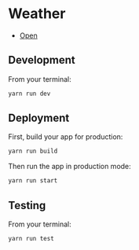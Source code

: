 # Weather

-   [Open](https://weather.calarco.com.ar)

## Development

From your terminal:

```sh
yarn run dev
```

## Deployment

First, build your app for production:

```sh
yarn run build
```

Then run the app in production mode:

```sh
yarn run start
```

## Testing

From your terminal:

```sh
yarn run test
```
